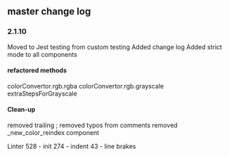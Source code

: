 ## master change log

### 2.1.10
Moved to Jest testing from custom testing
Added change log
Added strict mode to all components

#### refactored methods
colorConvertor.rgb.rgba
colorConvertor.rgb.grayscale
extraStepsForGrayscale

#### Clean-up
removed trailing ;
removed typos from comments
removed _new_color_reindex component


Linter
528 - init
274 - indent
43 - line brakes
